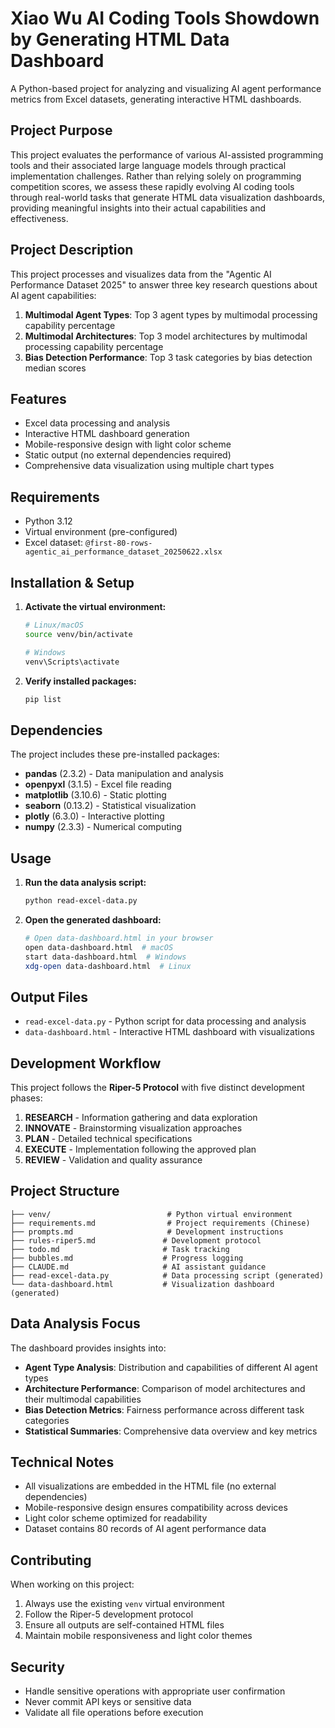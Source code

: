 # Xiao Wu AI Coding Tools Showdown by Generating HTML Data Dashboard

A Python-based project for analyzing and visualizing AI agent performance metrics from Excel datasets, generating interactive HTML dashboards.

## Project Purpose

This project evaluates the performance of various AI-assisted programming tools and their associated large language models through practical implementation challenges. Rather than relying solely on programming competition scores, we assess these rapidly evolving AI coding tools through real-world tasks that generate HTML data visualization dashboards, providing meaningful insights into their actual capabilities and effectiveness.

## Project Description

This project processes and visualizes data from the "Agentic AI Performance Dataset 2025" to answer three key research questions about AI agent capabilities:

1. **Multimodal Agent Types**: Top 3 agent types by multimodal processing capability percentage
2. **Multimodal Architectures**: Top 3 model architectures by multimodal processing capability percentage
3. **Bias Detection Performance**: Top 3 task categories by bias detection median scores

## Features

- Excel data processing and analysis
- Interactive HTML dashboard generation
- Mobile-responsive design with light color scheme
- Static output (no external dependencies required)
- Comprehensive data visualization using multiple chart types

## Requirements

- Python 3.12
- Virtual environment (pre-configured)
- Excel dataset: `@first-80-rows-agentic_ai_performance_dataset_20250622.xlsx`

## Installation & Setup

1. **Activate the virtual environment:**
   ```bash
   # Linux/macOS
   source venv/bin/activate

   # Windows
   venv\Scripts\activate
   ```

2. **Verify installed packages:**
   ```bash
   pip list
   ```

## Dependencies

The project includes these pre-installed packages:

- **pandas** (2.3.2) - Data manipulation and analysis
- **openpyxl** (3.1.5) - Excel file reading
- **matplotlib** (3.10.6) - Static plotting
- **seaborn** (0.13.2) - Statistical visualization
- **plotly** (6.3.0) - Interactive plotting
- **numpy** (2.3.3) - Numerical computing

## Usage

1. **Run the data analysis script:**
   ```bash
   python read-excel-data.py
   ```

2. **Open the generated dashboard:**
   ```bash
   # Open data-dashboard.html in your browser
   open data-dashboard.html  # macOS
   start data-dashboard.html  # Windows
   xdg-open data-dashboard.html  # Linux
   ```

## Output Files

- `read-excel-data.py` - Python script for data processing and analysis
- `data-dashboard.html` - Interactive HTML dashboard with visualizations

## Development Workflow

This project follows the **Riper-5 Protocol** with five distinct development phases:

1. **RESEARCH** - Information gathering and data exploration
2. **INNOVATE** - Brainstorming visualization approaches
3. **PLAN** - Detailed technical specifications
4. **EXECUTE** - Implementation following the approved plan
5. **REVIEW** - Validation and quality assurance

## Project Structure

```
├── venv/                          # Python virtual environment
├── requirements.md                # Project requirements (Chinese)
├── prompts.md                     # Development instructions
├── rules-riper5.md               # Development protocol
├── todo.md                       # Task tracking
├── bubbles.md                    # Progress logging
├── CLAUDE.md                     # AI assistant guidance
├── read-excel-data.py            # Data processing script (generated)
└── data-dashboard.html           # Visualization dashboard (generated)
```

## Data Analysis Focus

The dashboard provides insights into:

- **Agent Type Analysis**: Distribution and capabilities of different AI agent types
- **Architecture Performance**: Comparison of model architectures and their multimodal capabilities
- **Bias Detection Metrics**: Fairness performance across different task categories
- **Statistical Summaries**: Comprehensive data overview and key metrics

## Technical Notes

- All visualizations are embedded in the HTML file (no external dependencies)
- Mobile-responsive design ensures compatibility across devices
- Light color scheme optimized for readability
- Dataset contains 80 records of AI agent performance data

## Contributing

When working on this project:

1. Always use the existing `venv` virtual environment
2. Follow the Riper-5 development protocol
3. Ensure all outputs are self-contained HTML files
4. Maintain mobile responsiveness and light color themes

## Security

- Handle sensitive operations with appropriate user confirmation
- Never commit API keys or sensitive data
- Validate all file operations before execution